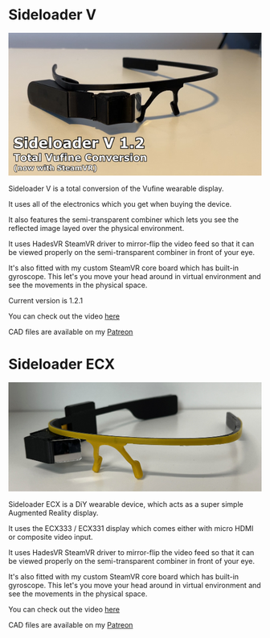 # Sideloader V
![1](docs/img/sideloaderv.png)

Sideloader V is a total conversion of the Vufine wearable display.

It uses all of the electronics which you get when buying the device.

It also features the semi-transparent combiner which lets you see the reflected image layed over the physical environment.

It uses HadesVR SteamVR driver to mirror-flip the video feed so that it can be viewed properly on the semi-transparent combiner in front of your eye.

It's also fitted with my custom SteamVR core board which has built-in gyroscope. This let's you move your head around in virtual environment and see the movements in the physical space.

Current version is 1.2.1

You can check out the video [here](https://youtu.be/I-BfNhqAvuw)

CAD files are available on my [Patreon](https://www.patreon.com/posts/125355897/)

# Sideloader ECX
![1](docs/img/sideloader_ecx.png)

Sideloader ECX is a DiY wearable device, which acts as a super simple Augmented Reality display.

It uses the ECX333 / ECX331 display which comes either with micro HDMI or composite video input.

It uses HadesVR SteamVR driver to mirror-flip the video feed so that it can be viewed properly on the semi-transparent combiner in front of your eye.

It's also fitted with my custom SteamVR core board which has built-in gyroscope. This let's you move your head around in virtual environment and see the movements in the physical space.

You can check out the video [here](https://youtu.be/N-iY-ic1KNk)

CAD files are available on my [Patreon](https://www.patreon.com/posts/112948519/)
